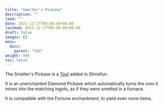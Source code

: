 ```yaml
---
title: "Smelter's-Pickaxe"
description: ""
lead: ""
date: 2021-12-27T00:00:00+08:00
lastmod: 2021-12-27T00:00:00+08:00
draft: false
images: []
menu: 
  docs:
    parent: "tbd"
weight: 999
toc: false
---
```


The Smelter's Pickaxe is a [Tool](/docs/slimefun/tools) added in Slimefun.

It is an unenchanted Diamond Pickaxe which automatically turns the ores it mines into the matching ingots, as if they were smelted in a furnace.

It is compatible with the Fortune enchantment, to yield even more items.
